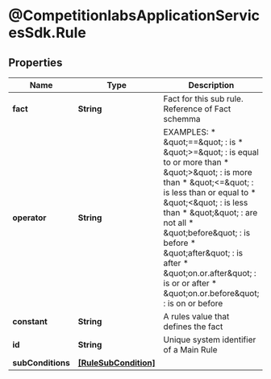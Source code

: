# @CompetitionlabsApplicationServicesSdk.Rule

## Properties

Name | Type | Description | Notes
------------ | ------------- | ------------- | -------------
**fact** | **String** | Fact for this sub rule. Reference of Fact schemma | 
**operator** | **String** | EXAMPLES: * \&quot;&#x3D;&#x3D;\&quot; : is * \&quot;&gt;&#x3D;\&quot; : is equal to or more than * \&quot;&gt;\&quot; : is more than * \&quot;&lt;&#x3D;\&quot; : is less than or equal to * \&quot;&lt;\&quot; : is less than * \&quot;\&quot; : are not all * \&quot;before\&quot; : is before * \&quot;after\&quot; : is after * \&quot;on.or.after\&quot; : is or or after * \&quot;on.or.before\&quot; : is on or before  | 
**constant** | **String** | A rules value that defines the fact | 
**id** | **String** | Unique system identifier of a Main Rule | [readonly] 
**subConditions** | [**[RuleSubCondition]**](RuleSubCondition.md) |  | 


